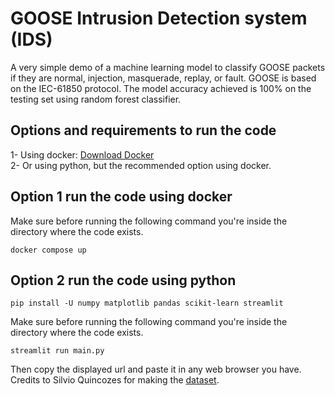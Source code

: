 # GOOSE Intrusion Detection system (IDS)
A very simple demo of a machine learning model to classify GOOSE packets if they are normal, injection, masquerade, replay, or fault. GOOSE is based on the IEC-61850 protocol. The model accuracy achieved is 100% on the testing set using random forest classifier. 
## Options and requirements to run the code
1- Using docker: [Download Docker](https://docs.docker.com/engine/install/)<br>
2- Or using python, but the recommended option using docker.
## Option 1 run the code using docker
Make sure before running the following command you're inside the directory where the code exists.
```
docker compose up
```
## Option 2 run the code using python
```
pip install -U numpy matplotlib pandas scikit-learn streamlit
```
Make sure before running the following command you're inside the directory where the code exists.
```
streamlit run main.py
```
Then copy the displayed url and paste it in any web browser you have.<br>
Credits to Silvio Quincozes for making the [dataset](https://www.kaggle.com/datasets/sequincozes/power-system-intrusion-dataset?select=Train.csv).
